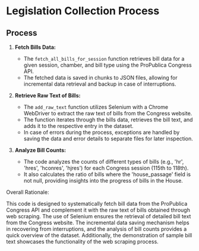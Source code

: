 # Legislation Collection Process

## Process

1. **Fetch Bills Data:**
   - The `fetch_all_bills_for_session` function retrieves bill data for a given session, chamber, and bill type using the ProPublica Congress API.
   - The fetched data is saved in chunks to JSON files, allowing for incremental data retrieval and backup in case of interruptions.

2. **Retrieve Raw Text of Bills:**
   - The `add_raw_text` function utilizes Selenium with a Chrome WebDriver to extract the raw text of bills from the Congress website.
   - The function iterates through the bills data, retrieves the bill text, and adds it to the respective entry in the dataset.
   - In case of errors during the process, exceptions are handled by saving the data and error details to separate files for later inspection.

3. **Analyze Bill Counts:**
   - The code analyzes the counts of different types of bills (e.g., 'hr', 'hres', 'hconres', 'hjres') for each Congress session (115th to 118th).
   - It also calculates the ratio of bills where the 'house_passage' field is not null, providing insights into the progress of bills in the House.

Overall Rationale:

This code is designed to systematically fetch bill data from the ProPublica Congress API and complement it with the raw text of bills obtained through web scraping. The use of Selenium ensures the retrieval of detailed bill text from the Congress website. The incremental data saving mechanism helps in recovering from interruptions, and the analysis of bill counts provides a quick overview of the dataset. Additionally, the demonstration of sample bill text showcases the functionality of the web scraping process.
